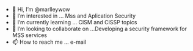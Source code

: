 - 👋 Hi, I’m @marlleywow
- 👀 I’m interested in ... Mss and Aplication Security
- 🌱 I’m currently learning ... CISM and CISSP topics
- 💞️ I’m looking to collaborate on ...Developing a security framework for MSS services
- 📫 How to reach me ... e-mail

<!---
marlleywow/marlleywow is a ✨ special ✨ repository because its `README.md` (this file) appears on your GitHub profile.
You can click the Preview link to take a look at your changes.
--->
